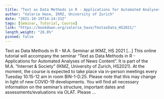 ```yaml
---
title: "Text as Data Methods in R - Applications for Automated Analyses of News Content"
author: "Valerie Hase, IKMZ, University of Zurich"
date: "2021-10-19T14:14:33Z"
tags: [Seminar, Tutorial, Course]
link: "https://bookdown.org/valerie_hase/TextasData_HS2021/"
length_weight: "26.8%"
pinned: false
---
```


Text as Data Methods in R - M.A. Seminar at IKMZ, HS 2021 [...] This online tutorial will accompany the seminar “Text as Data Methods in R - Applications for Automated Analyses of News Content”. It is part of the M.A. “Internet & Society” (IKMZ, University of Zurich, HS2021). At the moment, the course is expected to take place via in-person meetings every Tuesday 10:15-12 am in room BIN-1-D.25. Please note that this may change in light of new COVID-19 developments. You will find all necessary information on the seminar’s structure, important dates and assessments/evaluations via OLAT. Please ...
